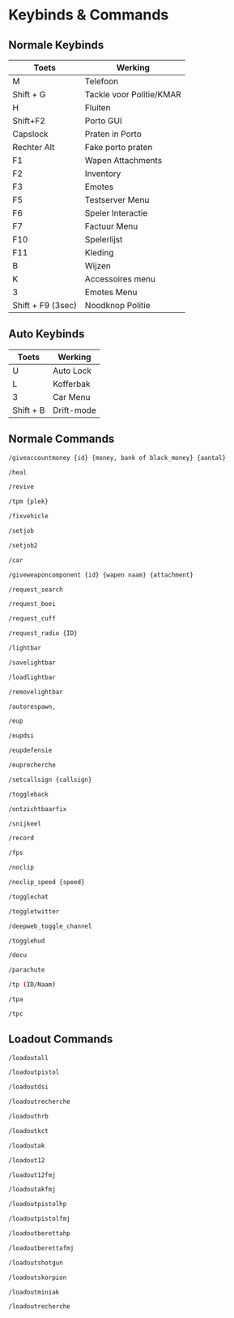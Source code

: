 # Keybinds & Commands

## Normale Keybinds

| Toets | Werking |
|---|---|
| M | Telefoon |
| Shift + G | Tackle voor Politie/KMAR |
| H | Fluiten |
| Shift+F2 | Porto GUI |
| Capslock | Praten in Porto|
| Rechter Alt |Fake porto praten|
| F1 | Wapen Attachments |
| F2 | Inventory |
| F3 | Emotes |
| F5 | Testserver Menu |
| F6 | Speler Interactie |
| F7 | Factuur Menu |
| F10 | Spelerlijst |
| F11 | Kleding |
| B | Wijzen|
| K | Accessoires menu |
| 3 | Emotes Menu|
| Shift + F9 (3sec) | Noodknop Politie |

## Auto Keybinds

| Toets | Werking |
|---|---|
| U | Auto Lock |
| L | Kofferbak |
| 3 | Car Menu |
| Shift + B | Drift-mode|

## Normale Commands

``` sh
/giveaccountmoney {id} {money, bank of black_money} {aantal} 
```
``` sh
/heal
```
``` sh
/revive
```
``` sh
/tpm {plek}
```
``` sh
/fixvehicle
```
``` sh title="Joblijst voor meer info"
/setjob 
```
``` sh title="Joblijst voor meer info"
/setjob2
```
``` sh title="Voertuigen lijst voor meer info"
/car 
```
``` sh title="/giveweapon 1 weapon_assaultrifle scope"
/giveweaponcomponent {id} {wapen naam} {attachment}  
```
``` sh
/request_search
```
``` sh
/request_boei
```
``` sh
/request_cuff
```
``` sh
/request_radio {ID}
```
``` sh
/lightbar 
```
``` sh
/savelightbar 
```
``` sh
/loadlightbar 
```
``` sh
/removelightbar 
```
``` sh title="zorgt ervoor dat je automatisch respawned nadat de delay is verlopen"
/autorespawn, 
```
``` sh
/eup 
```
``` sh
/eupdsi 
```
``` sh
/eupdefensie 
```
``` sh
/euprecherche 
```
``` sh title="je roepnummer in whitelisted portos"
/setcallsign {callsign}
```
``` sh title="toggle wapens op je rug"
/toggleback  
```
``` sh title="fixt meestal de ontzichtbaarheids bug voor jezelf"
/ontzichtbaarfix
```
``` sh title="snij iemand zijn keel door"
/snijkeel 
```
``` sh title="rockstar editor menu"
/record 
```
``` sh title="verander ingame settings voor jezelf waardoor je meer fps krijgt"
/fps  
```
``` sh title="vlieg door de map heen"
/noclip 
```
``` sh title="pas de snelheid aan van je noclip"
/noclip_speed {speed}
```
``` sh
/togglechat
```
``` sh
/toggletwitter
```
``` sh
/deepweb_toggle_channel
```
``` sh
/togglehud
```
``` sh
/docu
```
``` sh
/parachute
```
``` sh
/tp (ID/Naam)
```
``` sh
/tpa
```
``` sh
/tpc
```
## Loadout Commands

``` sh
/loadoutall
```
``` sh
/loadoutpistol
```
``` sh
/loadoutdsi
```
``` sh
/loadoutrecherche
```
``` sh
/loadouthrb
```
``` sh
/loadoutkct
```
``` sh
/loadoutak
```
``` sh
/loadout12
```
``` sh
/loadout12fmj
```
``` sh
/loadoutakfmj
```
``` sh
/loadoutpistolhp
```
``` sh
/loadoutpistolfmj
```
``` sh
/loadoutberettahp
```
``` sh
/loadoutberettafmj
```
``` sh
/loadoutshotgun
```
``` sh
/loadoutskorpion
```
``` sh
/loadoutminiak
```
``` sh
/loadoutrecherche
```